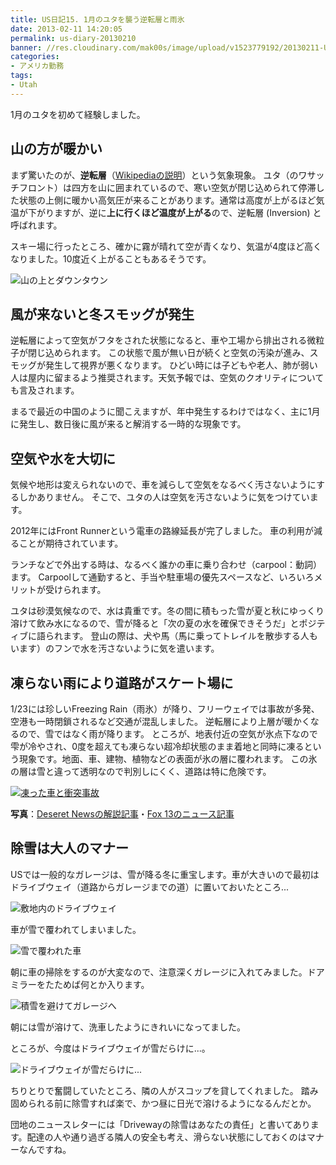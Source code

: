 ```yaml
---
title: US日記15. 1月のユタを襲う逆転層と雨氷
date: 2013-02-11 14:20:05
permalink: us-diary-20130210
banner: //res.cloudinary.com/mak00s/image/upload/v1523779192/20130211-Utah-Inversion.jpg.jpg
categories:
- アメリカ勤務
tags:
- Utah
---
```

1月のユタを初めて経験しました。

## 山の方が暖かい
まず驚いたのが、**逆転層**（<a href="http://ja.wikipedia.org/wiki/%E9%80%86%E8%BB%A2%E5%B1%A4">Wikipediaの説明</a>）という気象現象。
ユタ（のワサッチフロント）は四方を山に囲まれているので、寒い空気が閉じ込められて停滞した状態の上側に暖かい高気圧が来ることがあります。通常は高度が上がるほど気温が下がりますが、逆に**上に行くほど温度が上がる**ので、逆転層 (Inversion) と呼ばれます。

スキー場に行ったところ、確かに霧が晴れて空が青くなり、気温が4度ほど高くなりました。10度近く上がることもあるそうです。

<img src="//res.cloudinary.com/mak00s/image/upload/f_auto,w_auto:200:800/v1523779600/20130211-inversion-contrast.png" alt="山の上とダウンタウン" sizes="100vw" />

## 風が来ないと冬スモッグが発生
逆転層によって空気がフタをされた状態になると、車や工場から排出される微粒子が閉じ込められます。
この状態で風が無い日が続くと空気の汚染が進み、スモッグが発生して視界が悪くなります。
ひどい時には子どもや老人、肺が弱い人は屋内に留まるよう推奨されます。天気予報では、空気のクオリティについても言及されます。

まるで最近の中国のように聞こえますが、年中発生するわけではなく、主に1月に発生し、数日後に風が来ると解消する一時的な現象です。

## 空気や水を大切に
気候や地形は変えられないので、車を減らして空気をなるべく汚さないようにするしかありません。
そこで、ユタの人は空気を汚さないように気をつけています。

2012年にはFront Runnerという電車の路線延長が完了しました。
車の利用が減ることが期待されています。

ランチなどで外出する時は、なるべく誰かの車に乗り合わせ（carpool：動詞）ます。
Carpoolして通勤すると、手当や駐車場の優先スペースなど、いろいろメリットが受けられます。

ユタは砂漠気候なので、水は貴重です。冬の間に積もった雪が夏と秋にゆっくり溶けて飲み水になるので、雪が降ると「次の夏の水を確保できそうだ」とポジティブに語られます。
登山の際は、犬や馬（馬に乗ってトレイルを散歩する人もいます）のフンで水を汚さないように気を遣います。

## 凍らない雨により道路がスケート場に
1/23には珍しいFreezing Rain（雨氷）が降り、フリーウェイでは事故が多発、空港も一時閉鎖されるなど交通が混乱しました。
逆転層により上層が暖かくなるので、雪ではなく雨が降ります。
ところが、地表付近の空気が氷点下なので雫が冷やされ、0度を超えても凍らない超冷却状態のまま着地と同時に凍るという現象です。地面、車、建物、植物などの表面が氷の層に覆われます。
この氷の層は雪と違って透明なので判別しにくく、道路は特に危険です。

<a href="http://fox13now.com/2013/01/24/viewer-photos-freezing-rain-and-ice/"><img src="//res.cloudinary.com/mak00s/image/upload/f_auto,w_auto:200:800/v1523779889/20130210-Freezing-Rain.png" alt="凍った車と衝突事故" sizes="100vw" /></a>

**写真**：<a href="http://www.deseretnews.com/article/865571361/Freezing-rain-causes-icy-roads-dicey-commute-Thursday.html?pg=all">Deseret Newsの解説記事</a>・<a href="http://fox13now.com/2013/01/24/viewer-photos-freezing-rain-and-ice/">Fox 13のニュース記事</a>

## 除雪は大人のマナー
USでは一般的なガレージは、雪が降る冬に重宝します。車が大きいので最初はドライブウェイ（道路からガレージまでの道）に置いておいたところ...

<img src="//res.cloudinary.com/mak00s/image/upload/f_auto,w_auto:200:800/v1515899626/20130108-Draper-Driveway.jpg" alt="敷地内のドライブウェイ" sizes="100vw" />

車が雪で覆われてしまいました。

<img src="//res.cloudinary.com/mak00s/image/upload/f_auto,w_auto:200:800/v1515899627/20130130-Ford-covered-with-snow.jpg" alt="雪で覆われた車" sizes="100vw" />

朝に車の掃除をするのが大変なので、注意深くガレージに入れてみました。ドアミラーをたためば何とか入ります。

<img src="//res.cloudinary.com/mak00s/image/upload/f_auto,w_auto:200:800/v1515899627/20130130-Ford-in-Garage.jpg" alt="積雪を避けてガレージへ" sizes="100vw" />

朝には雪が溶けて、洗車したようにきれいになってました。

ところが、今度はドライブウェイが雪だらけに...。

<img src="//res.cloudinary.com/mak00s/image/upload/f_auto,w_auto:200:800/v1515899749/20130211-Draper-Driveway.jpg" alt="ドライブウェイが雪だらけに..." sizes="100vw" />

ちりとりで奮闘していたところ、隣の人がスコップを貸してくれました。
踏み固められる前に除雪すれば楽で、かつ昼に日光で溶けるようになるんだとか。

団地のニュースレターには「Drivewayの除雪はあなたの責任」と書いてあります。配達の人や通り過ぎる隣人の安全も考え、滑らない状態にしておくのはマナーなんですね。